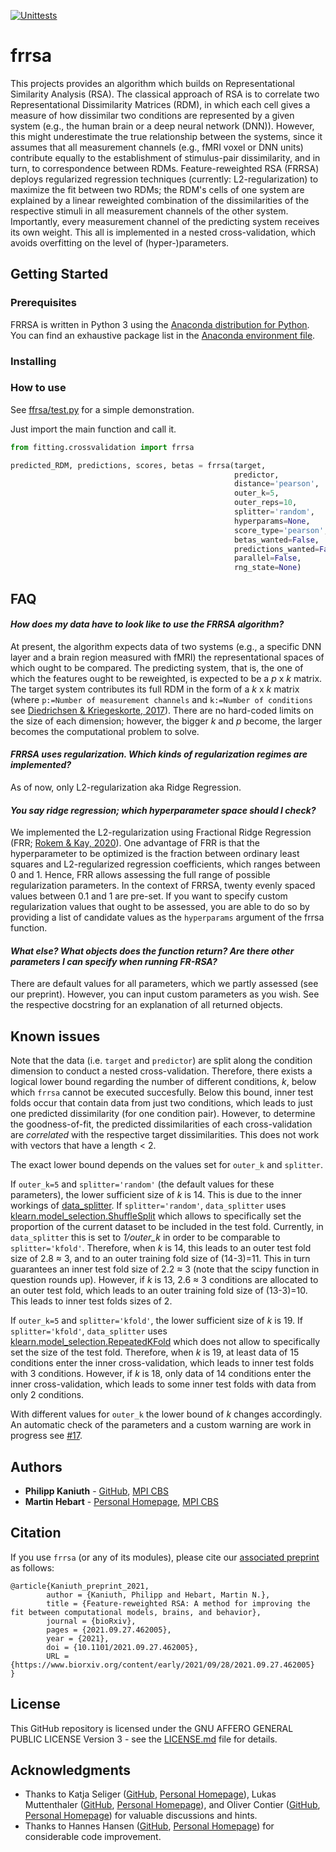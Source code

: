 [![Unittests](https://github.com/PhilippKaniuth/frrsa/actions/workflows/tests.yml/badge.svg)](https://github.com/PhilippKaniuth/frrsa/actions/workflows/tests.yml)

# frrsa

This projects provides an algorithm which builds on Representational Similarity Analysis (RSA). The classical approach of RSA is to correlate two Representational Dissimilarity Matrices (RDM), in which each cell gives a measure of how dissimilar two conditions are represented by a given system (e.g., the human brain or a deep neural network (DNN)). However, this might underestimate the true relationship between the systems, since it assumes that all measurement channels (e.g., fMRI voxel or DNN units) contribute equally to the establishment of stimulus-pair dissimilarity, and in turn, to correspondence between RDMs. Feature-reweighted RSA (FRRSA) deploys regularized regression techniques (currently: L2-regularization) to maximize the fit between two RDMs; the RDM's cells of one system are explained by a linear reweighted combination of the dissimilarities of the respective stimuli in all measurement channels of the other system. Importantly, every measurement channel of the predicting system receives its own weight. This all is implemented in a nested cross-validation, which avoids overfitting on the level of (hyper-)parameters. 


## Getting Started

### Prerequisites
FRRSA is written in Python 3 using the [Anaconda distribution for Python](https://www.anaconda.com/distribution/#download-section). You can find an exhaustive package list in the [Anaconda environment file](https://github.com/PhilippKaniuth/frrsa/blob/master/anaconda_env_specs_frrsa.yml).

### Installing


### How to use
See [ffrsa/test.py](https://github.com/PhilippKaniuth/frrsa/blob/master/frrsa/test.py) for a simple demonstration.

Just import the main function and call it.

```py
from fitting.crossvalidation import frrsa

predicted_RDM, predictions, scores, betas = frrsa(target,
                                                  predictor, 
                                                  distance='pearson',
                                                  outer_k=5, 
                                                  outer_reps=10, 
                                                  splitter='random', 
                                                  hyperparams=None, 
                                                  score_type='pearson', 
                                                  betas_wanted=False,
                                                  predictions_wanted=False,
                                                  parallel=False,
                                                  rng_state=None)
```                                            


## FAQ
#### _How does my data have to look like to use the FRRSA algorithm?_
At present, the algorithm expects data of two systems (e.g., a specific DNN layer and a brain region measured with fMRI) the representational spaces of which ought to be compared. The predicting system, that is, the one of which the features ought to be reweighted, is expected to be a _p_ x _k_ matrix. The target system contributes its full RDM in the form of a _k_ x _k_ matrix (where `p:=Number of measurement channels` and `k:=Number of conditions` see [Diedrichsen & Kriegeskorte, 2017](https://dx.plos.org/10.1371/journal.pcbi.1005508)). There are no hard-coded limits on the size of each dimension; however, the bigger _k_ and _p_ become, the larger becomes the computational problem to solve.
#### _FRRSA uses regularization. Which kinds of regularization regimes are implemented?_
As of now, only L2-regularization aka Ridge Regression.
#### _You say ridge regression; which hyperparameter space should I check?_
We implemented the L2-regularization using Fractional Ridge Regression (FRR; [Rokem & Kay, 2020](https://pubmed.ncbi.nlm.nih.gov/33252656/)). One advantage of FRR is that the hyperparameter to be optimized is the fraction between ordinary least squares and L2-regularized regression coefficients, which ranges between 0 and 1. Hence, FRR allows assessing the full range of possible regularization parameters. In the context of FRRSA, twenty evenly spaced values between 0.1 and 1 are pre-set. If you want to specify custom regularization values that ought to be assessed, you are able to do so by providing a list of candidate values as the `hyperparams` argument of the frrsa function.
#### _What else? What objects does the function return? Are there other parameters I can specify when running FR-RSA?_
There are default values for all parameters, which we partly assessed (see our preprint). However, you can input custom parameters as you wish. See the respective docstring for an explanation of all returned objects.


## Known issues
Note that the data (i.e. `target` and `predictor`) are split along the condition dimension to conduct a nested cross-validation. Therefore, there exists a logical lower bound regarding the number of different conditions, _k_, below which `frrsa` cannot be executed succesfully. Below this bound, inner test folds occur that contain data from just two conditions, which leads to just one predicted dissimilarity (for one condition pair). However, to determine the goodness-of-fit, the predicted dissimilarities of each cross-validation are _correlated_ with the respective target dissimilarities. This does not work with vectors that have a length < 2.

The exact lower bound depends on the values set for `outer_k` and `splitter`. 

If `outer_k=5` and `splitter='random'` (the default values for these parameters), the lower sufficient size of _k_ is 14. This is due to the inner workings of [data_splitter](https://github.com/ViCCo-Group/frrsa/blob/master/frrsa/helper/data_splitter.py). If `splitter='random'`, `data_splitter` uses [klearn.model_selection.ShuffleSplit](https://scikit-learn.org/stable/modules/generated/sklearn.model_selection.ShuffleSplit.html) which allows to specifically set the proportion of the current dataset to be included in the test fold. Currently, in `data_splitter` this is set to _1/outer_k_ in order to be comparable to `splitter='kfold'`. Therefore, when _k_ is 14, this leads to an outer test fold size of 2.8 ≈ 3, and to an outer training fold size of (14-3)=11. This in turn guarantees an inner test fold size of 2.2 ≈ 3 (note that the scipy function in question rounds up). However, if _k_ is 13, 2.6 ≈ 3 conditions are allocated to an outer test fold, which leads to an outer training fold size of (13-3)=10. This leads to inner test folds sizes of 2.

If `outer_k=5` and `splitter='kfold'`, the lower sufficient size of _k_ is 19. If `splitter='kfold'`, `data_splitter` uses [klearn.model_selection.RepeatedKFold](https://scikit-learn.org/stable/modules/generated/sklearn.model_selection.RepeatedKFold.html) which does not allow to specifically set the size of the test fold. Therefore, when _k_ is 19, at least data of 15 conditions enter the inner cross-validation, which leads to inner test folds with 3 conditions. However, if _k_ is 18, only data of 14 conditions enter the inner cross-validation, which leads to some inner test folds with data from only 2 conditions.

With different values for `outer_k` the lower bound of _k_ changes accordingly. An automatic check of the parameters and a custom warning are work in progress see [#17](/../../issues/17).


## Authors
- **Philipp Kaniuth** - [GitHub](https://github.com/PhilippKaniuth), [MPI CBS](https://www.cbs.mpg.de/employees/kaniuth)
- **Martin Hebart** - [Personal Homepage](http://martin-hebart.de/), [MPI CBS](https://www.cbs.mpg.de/employees/hebart)


## Citation
If you use `frrsa` (or any of its modules), please cite our [associated preprint](https://www.biorxiv.org/content/10.1101/2021.09.27.462005v1) as follows:

```
@article{Kaniuth_preprint_2021,
        author = {Kaniuth, Philipp and Hebart, Martin N.},
        title = {Feature-reweighted RSA: A method for improving the fit between computational models, brains, and behavior},
        journal = {bioRxiv},
        pages = {2021.09.27.462005},
        year = {2021},
        doi = {10.1101/2021.09.27.462005},
        URL = {https://www.biorxiv.org/content/early/2021/09/28/2021.09.27.462005}
}
```

## License
This GitHub repository is licensed under the GNU AFFERO GENERAL PUBLIC LICENSE Version 3 - see the [LICENSE.md](LICENSE.md) file for details.


## Acknowledgments
- Thanks to Katja Seliger ([GitHub](https://github.com/kateiyas), [Personal Homepage](http://seeliger.space/)), Lukas Muttenthaler ([GitHub](https://github.com/LukasMut), [Personal Homepage](https://lukasmut.github.io/index.html)), and Oliver Contier ([GitHub](https://github.com/oliver-contier), [Personal Homepage](https://olivercontier.com)) for valuable discussions and hints.
- Thanks to Hannes Hansen ([GitHub](https://github.com/hahahannes), [Personal Homepage](https://hannesh.de)) for considerable code improvement.
